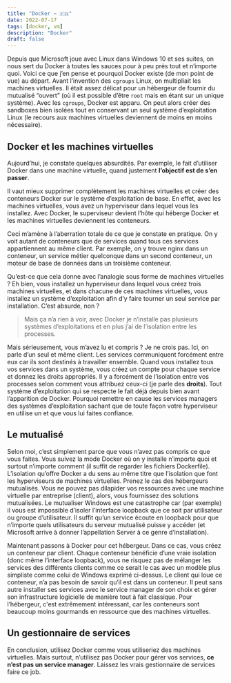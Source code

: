 ```yaml
---
title: "Docker ~ 🇫🇷"
date: 2022-07-17
tags: [docker, vm]
description: "Docker"
draft: false
---
```


Depuis que Microsoft joue avec Linux dans Windows 10 et ses suites, on nous sert
du Docker à toutes les sauces pour à peu près tout et n’importe quoi. Voici ce
que j’en pense et pourquoi Docker existe (de mon point de vue) au départ. Avant
l’invention des `cgroups` Linux, on multipliait les machines virtuelles. Il
était assez délicat pour un hébergeur de fournir du mutualisé “ouvert” (où il
est possible d’être `root` mais en étant sur un unique système). Avec les
`cgroups`, Docker est apparu. On peut alors créer des sandboxes bien isolées
tout en conservant un seul système d’exploitation Linux (le recours aux machines
virtuelles deviennent de moins en moins nécessaire).

## Docker et les machines virtuelles

Aujourd’hui, je constate quelques absurdités. Par exemple, le fait d’utiliser
Docker dans une machine virtuelle, quand justement **l’objectif est de s’en
passer**.

Il vaut mieux supprimer complètement les machines virtuelles et créer des
conteneurs Docker sur le système d’exploitation de base. En effet, avec les
machines virtuelles, vous avez un hyperviseur dans lequel vous les installez.
Avec Docker, le superviseur devient l’hôte qui héberge Docker et les machines
virtuelles deviennent les conteneurs.

Ceci m’amène à l’aberration totale de ce que je constate en pratique. On y voit
autant de conteneurs que de services quand tous ces services appartiennent au
même client. Par exemple, on y trouve nginx dans un conteneur, un service métier
quelconque dans un second conteneur, un moteur de base de données dans un
troisième conteneur.

Qu’est-ce que cela donne avec l’analogie sous forme de machines virtuelles ? Eh
bien, vous installez un hyperviseur dans lequel vous créez trois machines
virtuelles, et dans chacune de ces machines virtuelles, vous installez un
système d’exploitation afin d’y faire tourner un seul service par installation.
C’est absurde, non ?

> Mais ça n’a rien à voir, avec Docker je n’installe pas plusieurs systèmes
> d’exploitations et en plus j’ai de l’isolation entre les processes.

Mais sérieusement, vous m’avez lu et compris ? Je ne crois pas. Ici, on parle
d’un seul et même client. Les services communiquent forcément entre eux car ils
sont destinés à travailler ensemble. Quand vous installez tous vos services dans
un système, vous créez un compte pour chaque service et donnez les droits
appropriés. Il y a forcément de l’isolation entre vos processes selon comment
vous attribuez ceux-ci (je parle des **droits**). Tout système d’exploitation
qui se respecte le fait déjà depuis bien avant l’apparition de Docker. Pourquoi
remettre en cause les services managers des systèmes d’exploitation sachant que
de toute façon votre hyperviseur en utilise un et que vous lui faites confiance.

## Le mutualisé

Selon moi, c’est simplement parce que vous n’avez pas compris ce que vous
faites. Vous suivez la mode Docker où on y installe n’importe quoi et surtout
n’importe comment (il suffit de regarder les fichiers Dockerfile). L’isolation
qu’offre Docker a du sens au même titre que l’isolation que font les
hyperviseurs de machines virtuelles. Prenez le cas des hébergeurs mutualisés.
Vous ne pouvez pas dilapider vos ressources avec une machine virtuelle par
entreprise (client), alors, vous fournissez des solutions mutualisées. Le
mutualiser Windows est une catastrophe car (par exemple) il vous est impossible
d’isoler l’interface loopback que ce soit par utilisateur ou groupe
d’utilisateur. Il suffit qu’un service écoute en loopback pour que n’importe
quels utilisateurs du serveur mutualisé puisse y accéder (et Microsoft arrive à
donner l’appellation Server à ce genre d’installation).

Maintenant passons à Docker pour cet hébergeur. Dans ce cas, vous créez un
conteneur par client. Chaque conteneur bénéficie d’une vraie isolation (donc
même l’interface loopback), vous ne risquez pas de mélanger les services des
différents clients comme ce serait le cas avec un modèle plus simpliste comme
celui de Windows exprimé ci-dessus. Le client qui loue ce conteneur, n’a pas
besoin de savoir qu’il est dans un conteneur. Il peut sans autre installer ses
services avec le service manager de son choix et gérer son infrastructure
logicielle de manière tout à fait classique. Pour l’hébergeur, c'est extrêmement
intéressant, car les conteneurs sont beaucoup moins gourmands en ressource que
des machines virtuelles.

## Un gestionnaire de services

En conclusion, utilisez Docker comme vous utiliseriez des machines virtuelles.
Mais surtout, n’utilisez pas Docker pour gérer vos services, **ce n’est pas un
service manager**. Laissez les vrais gestionnaire de services faire ce job.
